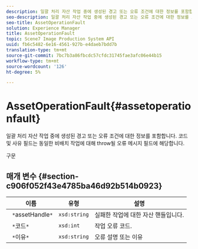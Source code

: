 ```yaml
---
description: 일괄 처리 자산 작업 중에 생성된 경고 또는 오류 조건에 대한 정보를 포함합니다. 코드 및 사유 필드는 동일한 비배치 작업에 대해 throw될 오류 메시지 필드에 해당합니다.
seo-description: 일괄 처리 자산 작업 중에 생성된 경고 또는 오류 조건에 대한 정보를 포함합니다. 코드 및 사유 필드는 동일한 비배치 작업에 대해 throw될 오류 메시지 필드에 해당합니다.
seo-title: AssetOperationFault
solution: Experience Manager
title: AssetOperationFault
topic: Scene7 Image Production System API
uuid: fb6c5482-6e16-4561-927b-e4daeb7bdd7b
translation-type: tm+mt
source-git-commit: 7bc7b3a86fbcdc57cfdc31745fae3afc06e44b15
workflow-type: tm+mt
source-wordcount: '126'
ht-degree: 5%

---
```



# AssetOperationFault{#assetoperationfault}

일괄 처리 자산 작업 중에 생성된 경고 또는 오류 조건에 대한 정보를 포함합니다. 코드 및 사유 필드는 동일한 비배치 작업에 대해 throw될 오류 메시지 필드에 해당합니다.

구문

## 매개 변수 {#section-c906f052f43e4785ba46d92b514b0923}

| 이름 | 유형 | 설명 |
|---|---|---|
| ` *`assetHandle`*` | `xsd:string` | 실패한 작업에 대한 자산 핸들입니다. |
| ` *`코드`*` | `xsd:int` | 작업 오류 코드. |
| ` *`이유`*` | `xsd:string` | 오류 설명 또는 이유 |

